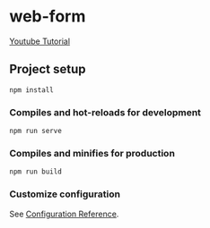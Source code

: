 # web-form

[Youtube Tutorial](https://www.youtube.com/watch?v=ixOcve5PX-Q&list=PL4cUxeGkcC9hYYGbV60Vq3IXYNfDk8At1&index=7&t=1s)

## Project setup
```
npm install
```

### Compiles and hot-reloads for development
```
npm run serve
```

### Compiles and minifies for production
```
npm run build
```

### Customize configuration
See [Configuration Reference](https://cli.vuejs.org/config/).

